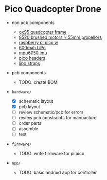 # Pico Quadcopter Drone

- non pcb components
	- [qx95 quadcopter frame](https://www.amazon.com/gp/product/B08LTNT16B/ref=ox_sc_act_image_5?smid=A21I6NP3YWF176&psc=1)
	- [8520 brushed motors + 55mm propellors](https://www.amazon.com/gp/product/B078NL9KQQ/ref=ox_sc_act_image_4?smid=A2U3BMERFH1POA&psc=1)
	- [raspberry pi pico w](https://www.adafruit.com/product/5526)
	- [600mah LiPo](https://www.amazon.com/gp/product/B08XZNW67T/ref=ox_sc_act_image_3?smid=A1UG33C8FHL6KG&psc=1)
	- [mpu6050 imu](https://www.amazon.com/dp/B00LP25V1A?psc=1&ref=ppx_yo2ov_dt_b_product_details)
	- [pico headers](https://www.amazon.com/gp/product/B09F2NZ3GB/ref=ox_sc_act_image_2?smid=A3DUZJNIM9L5CV&psc=1)
	- [lipo straps](https://www.amazon.com/gp/product/B01ISKTILK/ref=ox_sc_act_image_1?smid=A2P4WQ7IOJ56WV&psc=1)

- pcb components
	- TODO: create BOM

- `hardware/`
	- [x] schematic layout
	- [x] pcb layout
	- [ ] review schematic/pcb for errors
	- [ ] review pcb constraints for manuacture
	- [ ] order parts
	- [ ] assemble
	- [ ] test
- `firmware/`
	- TODO: write firmware for pi pico
- `app/`
	- TODO: basic android app for controller
